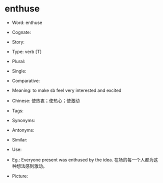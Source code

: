 # enthuse

- Word: enthuse
- Cognate: 
- Story: 

- Type: verb [T]
- Plural: 
- Single: 
- Comparative: 
- Meaning: to make sb feel very interested and excited
- Chinese: 使热衷；使热心；使激动
- Tags: 
- Synonyms: 
- Antonyms: 
- Similar: 
- Use: 
- Eg.: Everyone present was enthused by the idea. 在场的每一个人都为这种想法感到激动。
- Picture: 

